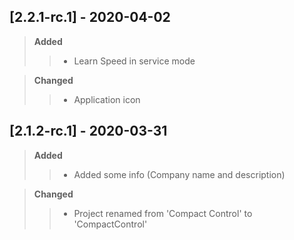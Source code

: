 ## [2.2.1-rc.1] - 2020-04-02
> **Added**
>> - Learn Speed in service mode

> **Changed**  
>> - Application icon 


## [2.1.2-rc.1] - 2020-03-31
> **Added**
>> - Added some info (Company name and description)

> **Changed**
>> - Project renamed from 'Compact Control' to 'CompactControl'